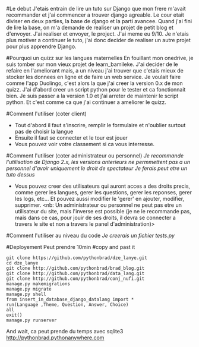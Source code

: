 #Le debut
J'etais entrain de lire un tuto sur Django que mon frere m'avait recommander et j'ai commencer a trouver django agreable. Le cour etait diviser en deux parties, la base de django et la parti avancee. Quand j'ai fini de lire la base, on m'a demande de realiser un projet de petit blog et d'envoyer. J'ai realiser et envoyer, le project. J'ai meme eu 9/10. Je n'etais plus motiver a continuer le tuto, j'ai donc decider de realiser un autre projet pour plus apprendre Django.

#Pourquoi un quizz sur les langues maternelles
En fouillant mon onedrive, je suis tomber sur mon vieux projet de learn_bamileke. J'ai decider de le refaire en l'ameliorant mais, a un niveau j'ai trouver que c'etais mieux de stocker les donnees en ligne et de faire un web service. Je voulait faire comme l'app Duolingo, c'est alors la que j'ai creer la version 0.x de mon quizz. J'ai d'abord creer un script python pour le tester et ca fonctionnait bien. Je suis passer a la version 1.0 et j'ai arreter de maintenir le script python. Et c'est comme ca que j'ai continuer a ameliorer le quizz.

#Comment l'utiliser (coter client)
- Tout d'abord il faut s'inscrire, remplir le formulaire et n'oublier surtout pas de choisir la langue
- Ensuite il faut se connecter et le tour est jouer
- Vous pouvez voir votre classement si ca vous interresse.

#Comment l'utiliser (coter administrateur ou personnel)
*Je recommande l'utilisation de Django 2.x, les versions anterieurs ne permmettent pas a un personnel d'avoir uniquement le droit de spectateur*
*Je ferais peut etre un tuto dessus*
- Vous pouvez creer des utilisateurs qui auront acces a des droits precis, comme gerer les langues, gerer les questions, gerer les reponses, gerer les logs, etc... Et pouvez aussi modifier le 'gerer' en ajouter, modifier, supprimer.
<nb: Un administrateur ou personnel ne peut pas etre un utilisateur du site, mais l'inverse est possible (je ne le recommande pas, mais dans ce cas, pour jouir de ses droits, il devra se connecter a travers le site et non a travers le panel d'administration)>

#Comment l'utiliser au niveau du code
*Je creerais un fichier tests.py*

#Deployement
Peut prendre 10min
#copy and past it
```
git clone https://github.com/pythonbrad/dze_lanye.git
cd dze_lanye
git clone http://github.com/pythonbrad/brad_blog.git
git clone http://github.com/pythonbrad/data_lang.git
git clone http://github.com/pythonbrad/conj_nufi.git
manage.py makemigrations
manage.py migrate
manage.py shell
from insert_in_database_django_datalang import *
run(Language ,Theme, Question, Answer, Choice)
all
exit()
manage.py runserver
```
And wait, ca peut prende du temps avec sqlite3
http://pythonbrad.pythonanywhere.com
